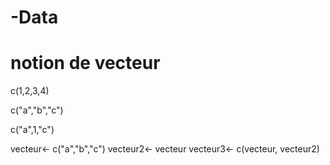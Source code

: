 # -Data

# notion de vecteur
c(1,2,3,4)

c("a","b","c")

c("a",1,"c")

vecteur<- c("a","b","c")
vecteur2<- vecteur
vecteur3<- c(vecteur, vecteur2)
